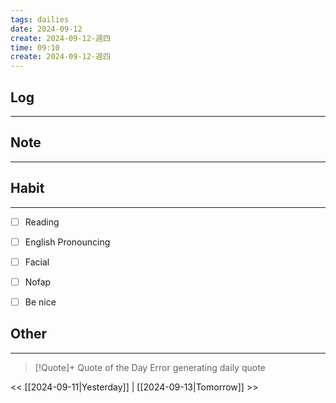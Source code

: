 ```yaml
---
tags: dailies  
date: 2024-09-12
create: 2024-09-12-週四
time: 09:10
create: 2024-09-12-週四
---
```


## Log
---


## Note
---


## Habit
---
- [ ] Reading
- [ ] English Pronouncing
- [ ] Facial
- [ ] Nofap
- [ ] Be nice


## Other
---

> [!Quote]+ Quote of the Day
> Error generating daily quote

<< [[2024-09-11|Yesterday]] | [[2024-09-13|Tomorrow]] >>